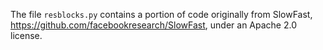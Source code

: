 The file `resblocks.py` contains a portion of code originally from SlowFast, https://github.com/facebookresearch/SlowFast, under an Apache 2.0 license.